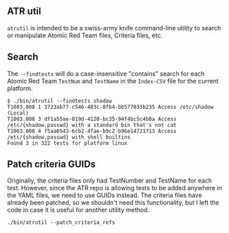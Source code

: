 ## ATR util

`atrutil` is intended to be a swiss-army knife command-line utility to search or manipulate Atomic Red Team files, Criteria files, etc.


## Search

The `--findtests` will do a case-insensitive "contains" search for each Atomic Red Team `TestNum` and `TestName` in the `Index-CSV` file for the current platform.

```
$ ./bin/atrutil --findtests shadow
T1003.008 1 3723ab77-c546-403c-8fb4-bb577033b235 Access /etc/shadow (Local)
T1003.008 3 df1a55ae-019d-4120-bc35-94f4bc5c4b0a Access /etc/{shadow,passwd} with a standard bin that's not cat
T1003.008 4 f5aa6543-6cb2-4fae-b9c2-b96e14721713 Access /etc/{shadow,passwd} with shell builtins
Found 3 in 322 tests for platform linux
```

## Patch criteria GUIDs

Originally, the criteria files only had TestNumber and TestName for each test.  However, since the ATR repo is allowing tests to be added anywhere in the YAML files, we need to use GUIDs instead.  The criteria files have already been patched, so we shouldn't need this functionality, but I left the code in case it is useful for another utility method.

```
./bin/atrutil --patch_criteria_refs
```